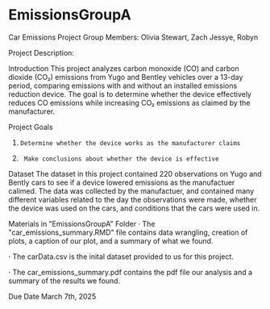 # EmissionsGroupA
Car Emissions Project
Group Members: Olivia Stewart, Zach Jessye, Robyn 

Project Description:

Introduction
This project analyzes carbon monoxide (CO) and carbon dioxide (CO₂) emissions from Yugo and Bentley vehicles over a 13-day period, comparing emissions with and without an installed emissions reduction device. The goal is to determine whether the device effectively reduces CO emissions while increasing CO₂ emissions as claimed by the manufacturer.


Project Goals
1.     Determine whether the device works as the manufacturer claims

2.      Make conclusions about whether the device is effective

Dataset
The dataset in this project contained 220 observations on Yugo and Bently cars to see if a device lowered emissions as the manufactuer calimed. The data was collected by the manufactuer, and contained many different variables related to the day the observations were made, whether the device was used on the cars, and conditions that the cars were used in. 


Materials in "EmissionsGroupA" Folder
·         The "car_emissions_summary.RMD" file contains data wrangling, creation of plots, a caption of our plot, and a summary of what we found.

·         The carData.csv is the inital dataset provided to us for this project. 

·         The car_emissions_summary.pdf contains the pdf file our analysis and a summary of the results we found.  

Due Date
March 7th, 2025
